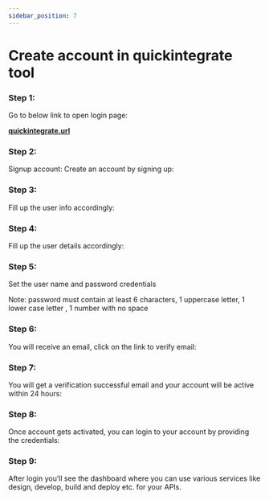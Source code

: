 ```yaml
---
sidebar_position: 7
---
```


# Create account in quickintegrate tool

### Step 1:
Go to below link to open login page:

**[quickintegrate.url](http://designer.quickintegrate.io/login)**

<!-- ![Locale Dropdown](docs/img/1.png) -->


### Step 2: 
Signup account:
Create an account by signing up:

<!-- ![Locale Dropdown](docs/img/2.png) -->

### Step 3: 
Fill up the user info accordingly:

<!-- ![Locale Dropdown](docs/img/3.png) -->

### Step 4: 
Fill up the user details accordingly:

<!-- ![Locale Dropdown](docs/img/4.png) -->


### Step 5: 
Set the user name and password credentials 

<!-- ![Locale Dropdown](docs/img/5.png) -->

Note: password must contain at least 6 characters, 1 uppercase letter, 1 lower case letter , 1 number with no space


### Step 6: 
You will receive an email, click on the link to verify email:

<!-- ![Locale Dropdown](docs/img/6.png) -->

### Step 7: 
You will get a verification successful email and your account will be active within 24 hours:

<!-- ![Locale Dropdown](docs/img/7.png) -->

### Step 8: 
Once account gets activated, you can login to your account by providing the credentials:

<!-- ![Locale Dropdown](docs/img/8.png) -->

### Step 9:
After login you’ll see the dashboard where you can use various services like design, develop, build and deploy etc. for your APIs. 

<!-- ![Locale Dropdown](docs/img/9.png) -->

